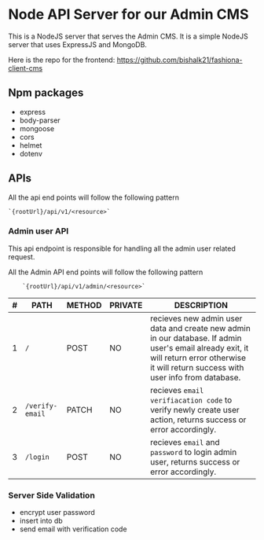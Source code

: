 # Node API Server for our Admin CMS

This is a NodeJS server that serves the Admin CMS. It is a simple NodeJS server that uses ExpressJS and MongoDB.

Here is the repo for the frontend: https://github.com/bishalk21/fashiona-client-cms

## Npm packages

- express
- body-parser
- mongoose
- cors
- helmet
- dotenv

## APIs

All the api end points will follow the following pattern 
    
    `{rootUrl}/api/v1/<resource>`

### Admin user API

This api endpoint is responsible for handling all the admin user related request.

All the Admin API end points will follow the following pattern 
        
        `{rootUrl}/api/v1/admin/<resource>`

| # | PATH | METHOD | PRIVATE | DESCRIPTION |
|---|------|--------|---------|-------------|
| 1 | `/` | POST | NO |  recieves new admin user data and create new admin in our database. If admin user's email already exit, it will return error otherwise it will return success with user info from database. |
| 2 | `/verify-email` | PATCH | NO |  recieves `email verifiacation code` to verify newly create user action, returns success or error accordingly. |
| 3 | `/login` | POST | NO |  recieves `email` and `password` to login admin user, returns success or error accordingly. |


### Server Side Validation

- encrypt user password
- insert into db
- send email with verification code

